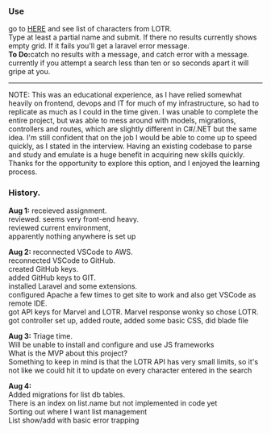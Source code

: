 <body>
<html>
<h3>Use</h3>
<p>go to <a href="https://project.charlesmiske.com/character" target="_BLANK">HERE</a> and see list of characters from LOTR.<br>Type at least a partial name and submit. If there no results currently shows empty grid. If it fails you'll get a laravel error message.<br><b>To Do:</b>catch no results with a message, and catch error with a message.<br>
currently if you attempt a search less than ten or so seconds apart it will gripe at you.</p>
<hr />
<p>NOTE: This was an educational experience, as I have relied somewhat heavily on frontend, devops and IT for much of my infrastructure, so had to replicate as much as I could in the time given. I was unable to complete the entire project, but was able to mess around with models, migrations, controllers and routes, which are slightly different in C#/.NET but the same idea. I'm still confident that on the job I would be able to come up to speed quickly, as I stated in the interview. Having an existing codebase to parse and study and emulate is a huge benefit in acquiring new skills quickly. Thanks for the opportunity to explore this option, and I enjoyed the learning process.</p>

<h3>History.</h3>
<p><b>Aug 1:</b> receieved assignment. <br>reviewed. seems very front-end heavy. 
<br>reviewed current environment, <br>apparently nothing anywhere is set up
</p>
<p>
<b>Aug 2:</b> reconnected VSCode to AWS. <br>
reconnected VSCode to GitHub. <br>
created GitHub keys. <br>
added GitHub keys to GIT. <br>
installed Laravel and some extensions.  <br>
configured Apache a few times to get site to work and also get VSCode as remote IDE. <br>
got API keys for Marvel and LOTR. Marvel response wonky so chose LOTR. <br>
got controller set up, added route, added some basic CSS, did blade file <br>
</p>
<p>
<b>Aug 3:</b> Triage time.<br>
Will be unable to install and configure and use JS frameworks<br>
What is the MVP about this project?<br>
Something to keep in mind is that the LOTR API has very small limits, so it's not like we could hit it to update on every character entered in the search<br>
</p>
<p>
<b>Aug 4:</b><br>
Added migrations for list db tables.<br>
There is an index on list.name but not implemented in code yet<br>
Sorting out where I want list management<br>
List show/add with basic error trapping<br>
</html>
</body>



